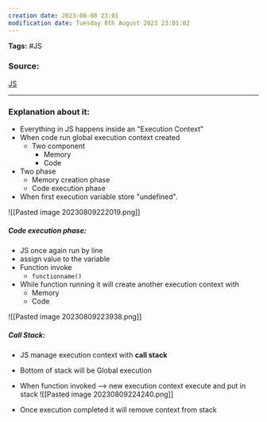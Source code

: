 ```yaml
---
creation date: 2023-08-08 23:01
modification date: Tuesday 8th August 2023 23:01:02
---
```


**Tags:** #JS 

### Source:
[JS](https://www.youtube.com/watch?v=iLWTnMzWtj4&list=PLlasXeu85E9cQ32gLCvAvr9vNaUccPVNP&index=3)

--------------------------------------

### Explanation about it:

* Everything in JS happens inside an "Execution Context"
* When code run global execution context created
	* Two component
		* Memory
		* Code
* Two phase
	* Memory creation phase
	* Code execution phase
* When first execution variable store "undefined".

![[Pasted image 20230809222019.png]]


##### Code execution phase:

* JS once again run by line
* assign value to the variable
* Function invoke
	* `functionname()`
* While function running it will create another execution context with
	* Memory
	* Code

![[Pasted image 20230809223938.png]]

##### Call Stack:
* JS manage execution context with **call stack**
* Bottom of stack will be Global execution
* When function invoked --> new execution context execute and put in stack
![[Pasted image 20230809224240.png]]

* Once execution completed it will remove context from stack
